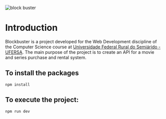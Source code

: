 ![block buster](https://user-images.githubusercontent.com/44126505/220794093-2592d051-0487-48c0-a4dd-8454638b4016.png)

# Introduction
Blockbuster is a project developed for the Web Development discipline of the Computer Science course at  [Universidade Federal Rural do Semiárido - UFERSA](https://cc.ufersa.edu.br/). The main purpose of the project is to create an API for a movie and series purchase and rental system.

## To install the packages
```npm install```
## To execute the project:
```npm run dev```
